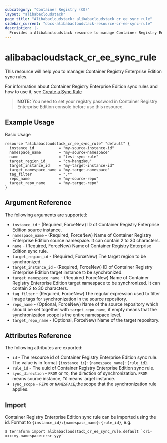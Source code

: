 ```yaml
---
subcategory: "Container Registry (CR)"
layout: "alibabacloudstack"
page_title: "Alibabacloudstack: alibabacloudstack_cr_ee_sync_rule"
sidebar_current: "docs-alibabacloudstack-resource-cr-ee-sync-rule"
description: |-
  Provides a Alibabacloudstack resource to manage Container Registry Enterprise Edition sync rules.
---
```


# alibabacloudstack\_cr\_ee\_sync\_rule

This resource will help you to manager Container Registry Enterprise Edition sync rules.

For information about Container Registry Enterprise Edition sync rules and how to use it, see [Create a Sync Rule](https://www.alibabacloud.com/help/doc-detail/145280.htm)



> **NOTE:** You need to set your registry password in Container Registry Enterprise Edition console before use this resource.

## Example Usage

Basic Usage

```
resource "alibabacloudstack_cr_ee_sync_rule" "default" {
  instance_id           = "my-source-instance-id"
  namespace_name        = "my-source-namespace"
  name                  = "test-sync-rule"
  target_region_id      = "cn-hangzhou"
  target_instance_id    = "my-target-instance-id"
  target_namespace_name = "my-target-namespace"
  tag_filter            = ".*"
  repo_name             = "my-source-repo"
  target_repo_name      = "my-target-repo"
}
```

## Argument Reference

The following arguments are supported:

* `instance_id` - (Required, ForceNew) ID of Container Registry Enterprise Edition source instance.
* `namespace_name` - (Required, ForceNew) Name of Container Registry Enterprise Edition source namespace. It can contain 2 to 30 characters.
* `name` - (Required, ForceNew) Name of Container Registry Enterprise Edition sync rule.
* `target_region_id` - (Required, ForceNew) The target region to be synchronized.
* `target_instance_id` - (Required, ForceNew) ID of Container Registry Enterprise Edition target instance to be synchronized.
* `target_namespace_name` - (Required, ForceNew) Name of Container Registry Enterprise Edition target namespace to be synchronized. It can contain 2 to 30 characters.
* `tag_filter` - (Required, ForceNew) The regular expression used to filter image tags for synchronization in the source repository.
* `repo_name` - (Optional, ForceNew) Name of the source repository which should be set together with `target_repo_name`, if empty means that the synchronization scope is the entire namespace level.
* `target_repo_name` - (Optional, ForceNew) Name of the target repository.

## Attributes Reference

The following attributes are exported:

* `id` - The resource id of Container Registry Enterprise Edition sync rule. The value is in format `{instance_id}:{namespace_name}:{rule_id}`.
* `rule_id` - The uuid of Container Registry Enterprise Edition sync rule.
* `sync_direction` - `FROM` or `TO`, the direction of synchronization. `FROM` means source instance, `TO` means target instance.
* `sync_scope` - `REPO` or `NAMESPACE`,the scope that the synchronization rule applies.

## Import

Container Registry Enterprise Edition sync rule can be imported using the id. Format to `{instance_id}:{namespace_name}:{rule_id}`, e.g.

```
$ terraform import alibabacloudstack_cr_ee_sync_rule.default `cri-xxx:my-namespace:crsr-yyy`
```
